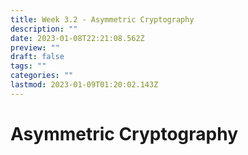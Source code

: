 ```yaml
---
title: Week 3.2 - Asymmetric Cryptography
description: ""
date: 2023-01-08T22:21:08.562Z
preview: ""
draft: false
tags: ""
categories: ""
lastmod: 2023-01-09T01:20:02.143Z
---
```

# Asymmetric Cryptography